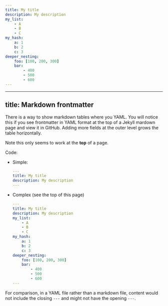 ```yaml
---
title: My title
description: My description
my_list:
    - A
    - B
    - C
my_hash:
    a: 1
    b: 2
    c: 3
deeper_nesting:
    foo: [100, 200, 300]
    bar:
        - 400
        - 500
        - 600
---
```


---
title: Markdown frontmatter
---

There is a way to show markdown tables where you YAML. You will notice this if you see frontmatter in YAML format at the top of a Jekyll mardown page and view it in GitHub. Adding more fields at the outer level grows the table horizontally.

Note this only seems to work at the **top** of a page.

Code:

- Simple:
    ```yaml
    ---
    title: My title
    description: My description
    ---
    ```
- Complex (see the top of this page)
    ```yaml
    ---
    title: My title
    description: My description
    my_list:
        - A
        - B
        - C
    my_hash:
        a: 1
        b: 2
        c: 3
    deeper_nesting:
        foo: [100, 200, 300]
        bar:
            - 400
            - 500
            - 600
    ---
    ```

For comparison, in a YAML file rather than a markdown file, content would not include the closing `---` and might not have the opening `---`.
